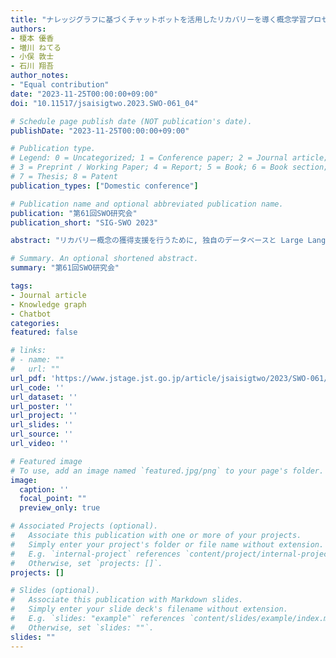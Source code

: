 ```yaml
---
title: "ナレッジグラフに基づくチャットボットを活用したリカバリーを導く概念学習プロセスの分析"
authors:
- 榎本 優香
- 増川 ねてる
- 小俣 敦士
- 石川 翔吾
author_notes:
- "Equal contribution"
date: "2023-11-25T00:00:00+09:00"
doi: "10.11517/jsaisigtwo.2023.SWO-061_04"

# Schedule page publish date (NOT publication's date).
publishDate: "2023-11-25T00:00:00+09:00"

# Publication type.
# Legend: 0 = Uncategorized; 1 = Conference paper; 2 = Journal article;
# 3 = Preprint / Working Paper; 4 = Report; 5 = Book; 6 = Book section;
# 7 = Thesis; 8 = Patent
publication_types: ["Domestic conference"]

# Publication name and optional abbreviated publication name.
publication: "第61回SWO研究会"
publication_short: "SIG-SWO 2023"

abstract: "リカバリー概念の獲得支援を行うために, 独自のデータベースと Large Language Model (LLM) を活用する概念学習支援システムを開発した. リカバリー概念普及に伴い適切な概念理解が求められる一方で, 指導者の質が担保できず概念の誤認識が生まれているという課題がある. 本研究ではリカバリー概念に関するナレッジグラフ (KG) を作成し, それらの情報を活用した LLM ベースのチャットボットを通じて学習支援を行うことで適切な概念獲得を支援することを目指した. 大学生に対して実験を行った結果, 定義が明確な概念においては理解の促進に有用であることが示唆された. 一方で, 広範で適用範囲の広い概念の場合は, KG の規模を拡大・深化させることで理解の促進に寄与することが示唆された."

# Summary. An optional shortened abstract.
summary: "第61回SWO研究会"

tags:
- Journal article
- Knowledge graph
- Chatbot
categories: 
featured: false

# links:
# - name: ""
#   url: ""
url_pdf: 'https://www.jstage.jst.go.jp/article/jsaisigtwo/2023/SWO-061/2023_04/_pdf/-char/ja'
url_code: ''
url_dataset: ''
url_poster: ''
url_project: ''
url_slides: ''
url_source: ''
url_video: ''

# Featured image
# To use, add an image named `featured.jpg/png` to your page's folder. 
image:
  caption: ''
  focal_point: ""
  preview_only: true

# Associated Projects (optional).
#   Associate this publication with one or more of your projects.
#   Simply enter your project's folder or file name without extension.
#   E.g. `internal-project` references `content/project/internal-project/index.md`.
#   Otherwise, set `projects: []`.
projects: []

# Slides (optional).
#   Associate this publication with Markdown slides.
#   Simply enter your slide deck's filename without extension.
#   E.g. `slides: "example"` references `content/slides/example/index.md`.
#   Otherwise, set `slides: ""`.
slides: ""
---
```

